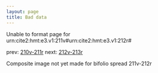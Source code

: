 ```yaml
---
layout: page
title: Bad data
---
```


Unable to format page for urn:cite2:hmt:e3.v1:211v#urn:cite2:hmt:e3.v1:212r#

prev: [210v-211r](../210v-211r/) next: [212v-213r](../212v-213r/)

Composite image not yet made for bifolio spread 211v-212r

